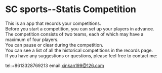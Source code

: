 # SC sports--Statis Competition
This is an app that records your competitions.  
Before you start a competition, you can set up your players in advance.  
The competition consists of two teams, each of which may have a maximum of four players.  
You can pause or clear  during the competition.  
You can see a list of all the historical competitions in the records page.  
If you have any suggestions or questions, please feel free to contact me:

tel:+8613328769213 email:xinkan199@126.com
